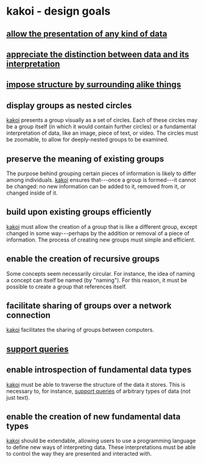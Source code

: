 # kakoi - design goals #

## [allow the presentation of any kind of data](any-data.html) ##

## [appreciate the distinction between data and its interpretation](data-versus-interpretation.html) ##

## [impose structure by surrounding alike things](structure-through-surrounding.html) ##

## display groups as nested circles ##

[kakoi](kakoi.html) presents a group visually as a set of circles. Each of these
circles may be a group itself (in which it would contain further circles) or a
fundamental interpretation of data, like an image, piece of text, or video. The
circles must be zoomable, to allow for deeply-nested groups to be examined.

## preserve the meaning of existing groups ##

The purpose behind grouping certain pieces of information is likely to differ
among individuals. [kakoi](kakoi.html) ensures that---once a group is
formed---it cannot be changed: no new information can be added to it, removed
from it, or changed inside of it.

## build upon existing groups efficiently ##

[kakoi](kakoi.html) must allow the creation of a group that is like a different
group, except changed in some way---perhaps by the addition or removal of a
piece of information. The process of creating new groups must simple and
efficient.

## enable the creation of recursive groups ##

Some concepts seem necessarily circular. For instance, the idea of naming a
concept can itself be named (by "naming"). For this reason, it must be possible
to create a group that references itself.

## facilitate sharing of groups over a network connection ##

[kakoi](kakoi.html) facilitates the sharing of groups between computers.

## [support queries](support-queries.html) ##

## enable introspection of fundamental data types ##

[kakoi](kakoi.html) must be able to traverse the structure of the data it
stores. This is necessary to, for instance, [support queries](#support-queries)
of arbitrary types of data (not just text).

## enable the creation of new fundamental data types ##

[kakoi](kakoi.html) should be extendable, allowing users to use a programming
language to define new ways of interpreting data. These interpretations must be
able to control the way they are presented and interacted with.
